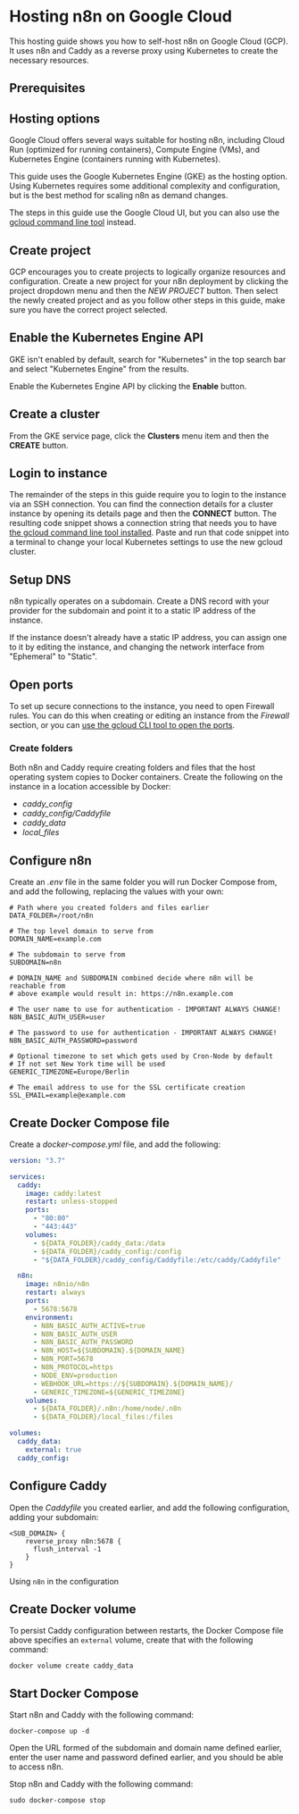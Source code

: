 # Hosting n8n on Google Cloud

This hosting guide shows you how to self-host n8n on Google Cloud (GCP). It uses n8n and Caddy as a reverse proxy using Kubernetes to create the necessary resources.

## Prerequisites


## Hosting options

Google Cloud offers several ways suitable for hosting n8n, including Cloud Run (optimized for running containers), Compute Engine (VMs), and Kubernetes Engine (containers running with Kubernetes).

This guide uses the Google Kubernetes Engine (GKE) as the hosting option. Using Kubernetes requires some additional complexity and configuration, but is the best method for scaling n8n as demand changes.

The steps in this guide use the Google Cloud UI, but you can also use the [gcloud command line tool](https://cloud.google.com/sdk/gcloud/) instead.

## Create project

GCP encourages you to create projects to logically organize resources and configuration. Create a new project for your n8n deployment by clicking the project dropdown menu and then the _NEW PROJECT_ button. Then select the newly created project and as you follow other steps in this guide, make sure you have the correct project selected.



## Enable the Kubernetes Engine API

GKE isn't enabled by default, search for "Kubernetes" in the top search bar and select "Kubernetes Engine" from the results.

Enable the Kubernetes Engine API by clicking the __Enable__ button.

## Create a cluster

From the GKE service page, click the **Clusters** menu item and then the **CREATE** button.



## Login to instance

The remainder of the steps in this guide require you to login to the instance via an SSH connection. You can find the connection details for a cluster instance by opening its details page and then the **CONNECT** button. The resulting code snippet shows a connection string that needs you to have [the gcloud command line tool installed](https://cloud.google.com/sdk/gcloud/). Paste and run that code snippet into a terminal to change your local Kubernetes settings to use the new gcloud cluster.




## Setup DNS

n8n typically operates on a subdomain. Create a DNS record with your provider for the subdomain and point it to a static IP address of the instance.

If the instance doesn't already have a static IP address, you can assign one to it by editing the instance, and changing the network interface from "Ephemeral" to "Static".


## Open ports

To set up secure connections to the instance, you need to open Firewall rules. You can do this when creating or editing an instance from the _Firewall_ section, or you can [use the gcloud CLI tool to open the ports](https://cloud.google.com/vpc/docs/firewall-rules-logging).





### Create folders

Both n8n and Caddy require creating folders and files that the host operating system copies to Docker containers. Create the following on the instance in a location accessible by Docker:

- _caddy_config_
- _caddy_config/Caddyfile_
- _caddy_data_
- _local_files_




## Configure n8n

Create an _.env_ file in the same folder you will run Docker Compose from, and add the following, replacing the values with your own:

```env
# Path where you created folders and files earlier
DATA_FOLDER=/root/n8n

# The top level domain to serve from
DOMAIN_NAME=example.com

# The subdomain to serve from
SUBDOMAIN=n8n

# DOMAIN_NAME and SUBDOMAIN combined decide where n8n will be reachable from
# above example would result in: https://n8n.example.com

# The user name to use for authentication - IMPORTANT ALWAYS CHANGE!
N8N_BASIC_AUTH_USER=user

# The password to use for authentication - IMPORTANT ALWAYS CHANGE!
N8N_BASIC_AUTH_PASSWORD=password

# Optional timezone to set which gets used by Cron-Node by default
# If not set New York time will be used
GENERIC_TIMEZONE=Europe/Berlin

# The email address to use for the SSL certificate creation
SSL_EMAIL=example@example.com
```

## Create Docker Compose file

Create a _docker-compose.yml_ file, and add the following:

```yaml
version: "3.7"

services:
  caddy:
    image: caddy:latest
    restart: unless-stopped
    ports:
      - "80:80"
      - "443:443"
    volumes:
      - ${DATA_FOLDER}/caddy_data:/data
      - ${DATA_FOLDER}/caddy_config:/config
      - "${DATA_FOLDER}/caddy_config/Caddyfile:/etc/caddy/Caddyfile"

  n8n:
    image: n8nio/n8n
    restart: always
    ports:
      - 5678:5678
    environment:
      - N8N_BASIC_AUTH_ACTIVE=true
      - N8N_BASIC_AUTH_USER
      - N8N_BASIC_AUTH_PASSWORD
      - N8N_HOST=${SUBDOMAIN}.${DOMAIN_NAME}
      - N8N_PORT=5678
      - N8N_PROTOCOL=https
      - NODE_ENV=production
      - WEBHOOK_URL=https://${SUBDOMAIN}.${DOMAIN_NAME}/
      - GENERIC_TIMEZONE=${GENERIC_TIMEZONE}
    volumes:
      - ${DATA_FOLDER}/.n8n:/home/node/.n8n
      - ${DATA_FOLDER}/local_files:/files

volumes:
  caddy_data:
    external: true
  caddy_config:
```

## Configure Caddy

Open the _Caddyfile_ you created earlier, and add the following configuration, adding your subdomain:

```text
<SUB_DOMAIN> {
    reverse_proxy n8n:5678 {
      flush_interval -1
    }
}
```

Using `n8n` in the configuration

## Create Docker volume

To persist Caddy configuration between restarts, the Docker Compose file above specifies an `external` volume, create that with the following command:

```shell
docker volume create caddy_data
```

## Start Docker Compose

Start n8n and Caddy with the following command:

```shell
docker-compose up -d
```

Open the URL formed of the subdomain and domain name defined earlier, enter the user name and password defined earlier, and you should be able to access n8n.

Stop n8n and Caddy with the following command:

```shell
sudo docker-compose stop
```